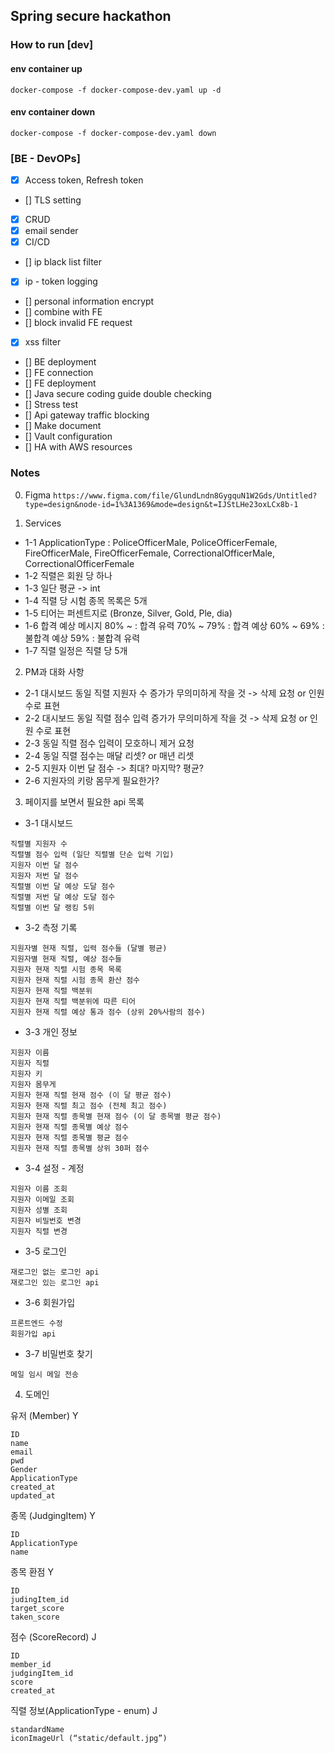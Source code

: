 ## Spring secure hackathon

### How to run [dev]

#### env container up
```
docker-compose -f docker-compose-dev.yaml up -d
```

#### env container down
```
docker-compose -f docker-compose-dev.yaml down
```

### [BE - DevOPs]
- [x] Access token, Refresh token
- [] TLS setting
- [x] CRUD
- [x] email sender
- [x] CI/CD
- [] ip black list filter
- [x] ip - token logging
- [] personal information encrypt
- [] combine with FE
- [] block invalid FE request
- [x] xss filter
- [] BE deployment
- [] FE connection
- [] FE deployment
- [] Java secure coding guide double checking
- [] Stress test
- [] Api gateway traffic blocking
- [] Make document
- [] Vault configuration
- [] HA with AWS resources

### Notes
0. Figma
`https://www.figma.com/file/GlundLndn8GygquN1W2Gds/Untitled?type=design&node-id=1%3A1369&mode=design&t=IJStLHe23oxLCx8b-1`

1. Services
- 1-1 ApplicationType : PoliceOfficerMale, PoliceOfficerFemale, FireOfficerMale, FireOfficerFemale, CorrectionalOfficerMale, CorrectionalOfficerFemale
- 1-2 직렬은 회원 당 하나
- 1-3 일단 평균 -> int
- 1-4 직렬 당 시험 종목 목록은 5개
- 1-5 티어는 퍼센트지로 (Bronze, Silver, Gold, Ple, dia)
- 1-6 합격 예상 메시지
  80% ~ : 합격 유력
  70% ~ 79% : 합격 예상
  60% ~ 69% : 불합격 예상
  59% : 불합격 유력
- 1-7 직렬 일정은 직렬 당 5개

2. PM과 대화 사항
- 2-1 대시보드 동일 직렬 지원자 수 증가가 무의미하게 작을 것 -> 삭제 요청 or 인원 수로 표현
- 2-2 대시보드 동일 직렬 점수 입력 증가가 무의미하게 작을 것 -> 삭제 요청 or 인원 수로 표현
- 2-3 동일 직렬 점수 입력이 모호하니 제거 요청
- 2-4 동일 직렬 점수는 매달 리셋? or 매년 리셋
- 2-5 지원자 이번 달 점수 -> 최대? 마지막? 평균?
- 2-6 지원자의 키랑 몸무게 필요한가?

3. 페이지를 보면서 필요한 api 목록
- 3-1 대시보드
```
직렬별 지원자 수
직렬별 점수 입력 (일단 직렬별 단순 입력 기입)
지원자 이번 달 점수
지원자 저번 달 점수
직렬별 이번 달 예상 도달 점수
직렬별 저번 달 예상 도달 점수
직렬별 이번 달 랭킹 5위
```
- 3-2 측정 기록
```
지원자별 현재 직렬, 입력 점수들 (달별 평균)
지원자별 현재 직렬, 예상 점수들
지원자 현재 직렬 시험 종목 목록
지원자 현재 직렬 시험 종목 환산 점수
지원자 현재 직렬 백분위
지원자 현재 직렬 백분위에 따른 티어
지원자 현재 직렬 예상 통과 점수 (상위 20%사람의 점수)
```
- 3-3 개인 정보
```
지원자 이름
지원자 직렬
지원자 키
지원자 몸무게
지원자 현재 직렬 현재 점수 (이 달 평균 점수)
지원자 현재 직렬 최고 점수 (전체 최고 점수)
지원자 현재 직렬 종목별 현재 점수 (이 달 종목별 평균 점수)
지원자 현재 직렬 종목별 예상 점수
지원자 현재 직렬 종목별 평균 점수
지원자 현재 직렬 종목별 상위 30퍼 점수
```

- 3-4 설정 - 계정
```
지원자 이름 조회
지원자 이메일 조회
지원자 성별 조회
지원자 비밀번호 변경
지원자 직렬 변경
```

- 3-5 로그인
```
재로그인 없는 로그인 api
재로그인 있는 로그인 api
```

- 3-6 회원가입
```
프론트엔드 수정
회원가입 api
```

- 3-7 비밀번호 찾기
```
메일 임시 메일 전송
```

4. 도메인

유저 (Member) Y
```
ID
name
email
pwd
Gender
ApplicationType
created_at
updated_at
```

종목 (JudgingItem)	Y
```
ID
ApplicationType
name
```

종목 환점	Y
```
ID
judingItem_id
target_score
taken_score
```

점수 (ScoreRecord) J
```
ID
member_id
judgingItem_id
score
created_at
```

직렬 정보(ApplicationType - enum) J
```
standardName
iconImageUrl (“static/default.jpg”)
```
